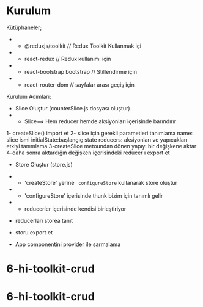 # Kurulum

Kütüphaneler;

- - @reduxjs/toolkit // Redux Toolkit Kullanmak içi
- - react-redux // Redux kullanımı için
- - react-bootstrap bootstrap // Stillendirme için
- - react-router-dom // sayfalar arası geçiş için

Kurulum Adımları;

- Slice Oluştur (counterSlice.js dosyası oluştur)
- - Slice==> Hem reducer hemde aksiyonları içerisinde barındırır

1- createSlice() import et
2- slice için gerekli parametleri tanımlama
  name: slice ismi
  initialState:başlangıç  state
  reducers: aksiyonları ve yapıcakları etkiyi tanımlama
3-createSlice metoundan dönen yapıyı bir değişkene aktar
4-daha sonra aktardığın değişken içerisindeki reducer ı export et

- Store Oluştur (store.js)

- - 'createStore' yerine ` configureStore` kullanarak store oluştur
- - 'configureStore' içerisinde thunk bizim için tanımlı gelir
- - reducerler içerisinde kendisi birleştiriyor

- reducerları storea tanıt
- storu export et
- App componentini provider ile sarmalama



# 6-hi-toolkit-crud
# 6-hi-toolkit-crud
